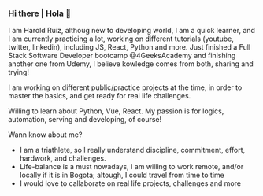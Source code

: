 ### Hi there | Hola 👋

I am Harold Ruiz, althoug new to developing world, I am a quick learner, and I am currently practicing a lot, working on different tutorials (youtube, twitter, linkedin), 
including JS, React, Python and more. Just finished a  Full Stack Software Developer bootcamp @4GeeksAcademy and finishing another one from Udemy, 
I believe kowledge comes from both, sharing and trying!

I am working on different public/practice projects at the time, in order to master the basics, and get ready for real life challenges.

Willing to learn about Python, Vue, React. My passion is for logics, automation, serving and developing, of course!

Wann know about me?
- I am a triathlete, so I really understand discipline, commitment, effort, hardwork, and challenges.
- Life-balance is a must nowadays, I am willing to work remote, and/or locally if it is in Bogota; altough, I could travel from time to time
- I would love to callaborate on real life projects, challenges and more



<!--
**h4r0ldru1z/h4r0ldru1z** is a ✨ _special_ ✨ repository because its `README.md` (this file) appears on your GitHub profile.

Here are some ideas to get you started:

- 🔭 I’m currently working on ...
- 🌱 I’m currently learning ...
- 👯 I’m looking to collaborate on ...
- 🤔 I’m looking for help with ...
- 💬 Ask me about ...
- 📫 How to reach me: ...
- 😄 Pronouns: ...
- ⚡ Fun fact: ...
-->
